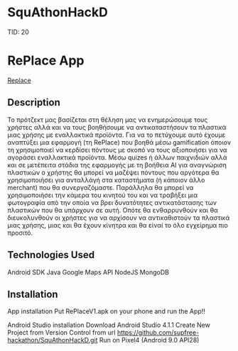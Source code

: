 # SquAthonHackD
TID: 20



# RePlace App
[Replace](https://github.com/supfree-hackathon/SquAthonHackD/blob/master/app/src/main/res/drawable-v24/logo.png)

## Description
Το πρότζεκτ μας βασίζεται στη θέληση μας να ενημερώσουμε τους χρήστες αλλά και να τους βοηθήσουμε να αντικαταστήσουν τα πλαστικά μιας χρήσης με εναλλακτικά προϊόντα. 
Για να το πετύχουμε αυτό έχουμε αναπτύξει μια εφαρμογή (τη RePlace) που βοηθά μέσω gamification όποιον τη χρησιμοποιεί να κερδίσει πόντους με σκοπό να τους αξιοποιήσει για να αγοράσει εναλλακτικά προϊόντα. 
Mέσω quizes ή άλλων παιχνιδιών αλλά και σε μετέπειτα στάδια της εφαρμογής με τη βοήθεια AI για αναγνώριση πλαστικών ο χρήστης θα μπορεί να μαζέψει πόντους που αργότερα θα χρησιμοποιήσει για ανταλλάγή στα καταστήματα (ή κάποιον άλλο merchant) που θα συνεργαζόμαστε. 
Παράλληλα θα μπορεί να χρησιμοποιήσει την κάμερα του κινητού του και να τραβήξει μια φωτογραφία από την οποία να βρει δυνατότητες αντικατάστασης των πλαστικών που θα υπάρχουν σε αυτή. 
Οπότε θα ενθαρρυνθούν και θα διευκολυνθούν οι χρήστες για να αρχίσουν να αντικαθιστούν τα πλαστικά μιας χρήσης, μιας και θα έχουν κίνητρα και θα είναί το όλο εγχείρημα πιο προσιτό.

## Technologies Used

Android SDK
Java
Google Maps API
NodeJS
MongoDB

## Installation

App installation
Put RePlaceV1.apk on your phone and run the App!!

Android Studio installation
Download Android Studio 4.1.1
Create New Project from Version Control from url https://github.com/supfree-hackathon/SquAthonHackD.git
Run on Pixel4 (Android 9.0 API28)





